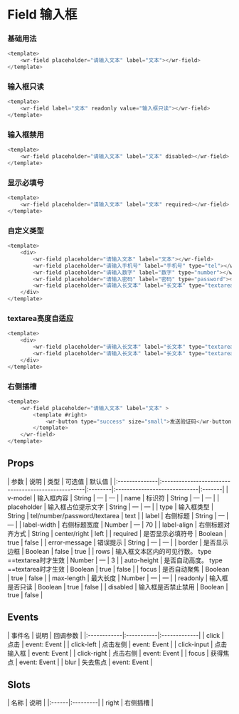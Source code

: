 # Field 输入框

### 基础用法 
```js
<template>
    <wr-field placeholder="请输入文本" label="文本"></wr-field>
</template>
```

### 输入框只读 
```js
<template>
    <wr-field label="文本" readonly value="输入框只读"></wr-field>
</template>
```

### 输入框禁用 

```js
<template>
    <wr-field placeholder="请输入文本" label="文本" disabled></wr-field>
</template>
```

### 显示必填号 

```js
<template>
    <wr-field placeholder="请输入文本" label="文本" required></wr-field>
</template>
```

### 自定义类型 

```js
<template> 
    <div>
        <wr-field placeholder="请输入文本" label="文本"></wr-field>
        <wr-field placeholder="请输入手机号" label="手机号" type="tel"></wr-field>
        <wr-field placeholder="请输入数字" label="数字" type="number"></wr-field>
        <wr-field placeholder="请输入密码" label="密码" type="password"></wr-field>
        <wr-field placeholder="请输入长文本" label="长文本" type="textarea"></wr-field>
    </div>
</template>
```


### textarea高度自适应 

```js
<template>
    <div>
        <wr-field placeholder="请输入长文本" label="长文本" type="textarea" rows="1" auto-height></wr-field>
        <wr-field placeholder="请输入长文本" label="长文本" type="textarea" rows="4" auto-height></wr-field>
    </div>
</template>
```

### 右侧插槽 

```js
<template>
    <wr-field placeholder="请输入文本" label="文本" >
        <template #right>
            <wr-button type="success" size="small">发送验证码</wr-button>
        </template>
    </wr-field>
</template>
```

##  Props

<md-table-warp>
| 参数          | 说明                                               | 类型    | 可选值                       | 默认值 |
|:--------------|:---------------------------------------------------|:--------|:-----------------------------|:-------|
| v-model       | 输入框内容                                         | String  | —                            | —      |
| name          | 标识符                                             | String  | —                            | —      |
| placeholder   | 输入框占位提示文字                                 | String  | —                            | —      |
| type          | 输入框类型                                         | String  | tel/number/password/textarea | text   |
| label         | 右侧标题                                           | String  | —                            | —      |
| label-width   | 右侧标题宽度                                       | Number  | —                            | 70     |
| label-align   | 右侧标题对齐方式                                   | String  | center/right                 | left   |
| required      | 是否显示必填符号                                   | Boolean | true                         | false  |
| error-message | 错误提示                                           | String  | —                            | —      |
| border        | 是否显示边框                                       | Boolean | false                        | true   |
| rows          | 输入框文本区内的可见行数。 type ==textarea时才生效 | Number  | —                            | 3      |
| auto-height   | 是否自动高度。 type ==textarea时才生效             | Boolean | true                         | false  |
| focus         | 是否自动聚焦                                       | Boolean | true                         | false  |
| max-length    | 最大长度                                           | Number  | —                            | —      |
| readonly      | 输入框是否只读                                     | Boolean | true                         | false  |
| disabled      | 输入框是否禁止禁用                                 | Boolean | true                         | false  |
</md-table-warp>

## Events

<md-table-warp> 
| 事件名      | 说明       | 回调参数     |
|:------------|:-----------|:-------------|
| click       | 点击       | event: Event |
| click-left  | 点击左侧   | event: Event |
| click-input | 点击输入框 | event: Event |
| click-right | 点击右侧   | event: Event |
| focus       | 获得焦点   | event: Event |
| blur        | 失去焦点   | event: Event |
</md-table-warp>

## Slots

<md-table-warp> 
| 名称  | 说明     |
|:------|:---------|
| right | 右侧插槽 |
</md-table-warp>